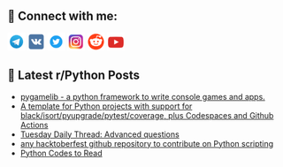 ## 🔎 Connect with me:
[<img src="https://github.com/bullbesh/bullbesh/blob/main/images/Telegram.png" width="32" height="32" />](https://t.me/bullbesh)
[<img src="https://github.com/bullbesh/bullbesh/blob/main/images/VK.png" width="32" height="32" />](https://vk.com/bullbesh)
[<img src="https://github.com/bullbesh/bullbesh/blob/main/images/Twitter.png" width="32" height="32" />](https://twitter.com/bullbesh1)
[<img src="https://github.com/bullbesh/bullbesh/blob/main/images/Instagram.png" width="32" height="32" />](https://www.instagram.com/bullbesh)
[<img src="https://github.com/bullbesh/bullbesh/blob/main/images/Reddit.png" width="32" height="32" />](https://www.reddit.com/user/bullbesh)
[<img src="https://github.com/bullbesh/bullbesh/blob/main/images/YouTube.png" width="32" height="32" />](https://www.youtube.com/channel/UCtfjRs6uzgq5mfm8S06WTcg)

## 📕 Latest r/Python Posts
<!-- BLOG-POST-LIST:START -->
- [pygamelib - a python framework to write console games and apps.](https://www.reddit.com/r/Python/comments/y6snos/pygamelib_a_python_framework_to_write_console/)
- [A template for Python projects with support for black/isort/pyupgrade/pytest/coverage, plus Codespaces and Github Actions](https://www.reddit.com/r/Python/comments/y6r5hu/a_template_for_python_projects_with_support_for/)
- [Tuesday Daily Thread: Advanced questions](https://www.reddit.com/r/Python/comments/y6qyo5/tuesday_daily_thread_advanced_questions/)
- [any hacktoberfest github repository to contribute on Python scripting](https://www.reddit.com/r/Python/comments/y6olfx/any_hacktoberfest_github_repository_to_contribute/)
- [Python Codes to Read](https://www.reddit.com/r/Python/comments/y6nu0l/python_codes_to_read/)
<!-- BLOG-POST-LIST:END -->
